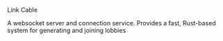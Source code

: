 Link Cable

A websocket server and connection service. Provides a fast, Rust-based system for generating and joining lobbies
